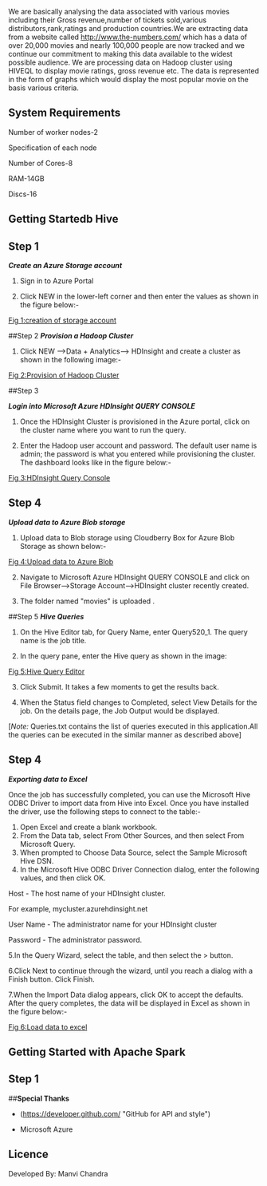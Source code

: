 
We are basically analysing the  data associated with various movies including their Gross revenue,number of tickets sold,various distributors,rank,ratings and production countries.We are extracting data from a website called http://www.the-numbers.com/ which has a data of over 20,000 movies and nearly 100,000 people are now tracked and we continue our commitment to making this data available to the widest possible audience.
We are processing data on Hadoop cluster using HIVEQL to display movie ratings, gross revenue etc.
The data is represented in the form of graphs which would display the most popular movie on the basis various criteria.

## **System Requirements**
Number of worker nodes-2

Specification of each node

Number of Cores-8

RAM-14GB

Discs-16

## **Getting Startedb Hive**
## Step 1
**_Create an Azure Storage account_**

1. Sign in to Azure Portal

2. Click NEW in the lower-left corner and then enter the values as shown in the figure below:- 
 
 [Fig 1:creation of storage account](http://github.com/manvichandra/520movies/tree/master/images/storage.jpg)
    

##Step 2
**_Provision a Hadoop Cluster_**

1. Click NEW -->Data + Analytics--> HDInsight and create a cluster as shown in the following image:-

 [Fig 2:Provision of Hadoop Cluster](http://github.com/manvichandra/520movies/tree/master/images/cluster.jpg)

     
                        
##Step 3

**_Login into Microsoft Azure HDInsight QUERY CONSOLE_**

1. Once the HDInsight Cluster is provisioned in the Azure portal, click on the cluster name where you want to run the query.

2. Enter the Hadoop user account and password. The default user name is admin; the password is what you entered while provisioning the cluster. The dashboard looks like  in the figure below:-

 [Fig 3:HDInsight Query Console](http://github.com/manvichandra/520movies/tree/master/images/console.jpg)

## Step 4 
**_Upload data to Azure Blob storage_**

1. Upload data to Blob storage using Cloudberry Box for Azure Blob Storage as shown below:-

 [Fig 4:Upload data to Azure Blob](http://github.com/manvichandra/520movies/tree/master/images/BLobStorage.jpg)


2. Navigate to Microsoft Azure HDInsight QUERY CONSOLE and click on 
   File Browser-->Storage Account-->HDInsight cluster recently created.
   
3. The folder named "movies" is uploaded .

##Step 5
_**Hive Queries**_

1. On the Hive Editor tab, for Query Name, enter Query520_1. The query name is the job title. 

2. In the query pane, enter the Hive query as shown in the image:

 [ Fig 5:Hive Query Editor](http://github.com/manvichandra/520movies/tree/master/images/queryeditor.jpg)


3. Click Submit. It takes a few moments to get the results back.

4. When the Status field changes to Completed, select View Details for the job. On the details page, the Job Output would be displayed.

[_Note:_ Queries.txt contains the list of queries executed in this application.All the queries can be executed in the similar manner as described above]

## Step 4
**_Exporting data to Excel_**

Once the job has successfully completed, you can use the Microsoft Hive ODBC Driver to import data from Hive into Excel. Once you have installed the driver, use the following steps to connect to the table:-

1. Open Excel and create a blank workbook.
2. From the Data tab, select From Other Sources, and then select From Microsoft Query.
3. When prompted to Choose Data Source, select the Sample Microsoft Hive DSN.
4. In the Microsoft Hive ODBC Driver Connection dialog, enter the following values, and then click OK.

Host - The host name of your HDInsight cluster.

For example, mycluster.azurehdinsight.net

User Name - The administrator name for your HDInsight cluster

Password - The administrator password.

5.In the Query Wizard, select the  table, and then select the > button.

6.Click Next to continue through the wizard, until you reach a dialog with a Finish button. Click Finish.

7.When the Import Data dialog appears, click OK to accept the defaults. After the query completes, the data will be displayed in Excel as shown in the figure below:-


 [Fig 6:Load data to excel](http://github.com/manvichandra/520movies/tree/master/images/excel.jpg)
 
 ## **Getting Started with Apache Spark**
 ## Step 1
 
 


   
##**Special Thanks**
- (https://developer.github.com/  "GitHub for  API and style")

- Microsoft Azure

## **Licence**

Developed By:  Manvi Chandra

